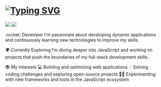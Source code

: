 

<h1 align="left"> <a href="https://git.io/typing-svg"> 
<img src="https://readme-typing-svg.herokuapp.com?font=Fira+Code&size=30&pause=1000&color=67D7B0&width=435&lines=About+Me" alt="Typing SVG" /> </a> </h1> 
<p align="left"> 
<img src="https://img.shields.io/badge/Full%20Stack%20Developer-%230059b3.svg?&style=for-the-badge&logo=javascript&logoColor=white" /> 
<img src="https://img.shields.io/badge/JavaScript-Exploring-%23F7DF1E?style=for-the-badge&logo=javascript&logoColor=black" /> 
</p>
:rocket: Developer
I'm passionate about developing dynamic applications and continuously learning new technologies to improve my skills.

🌍 Currently Exploring
I’m diving deeper into JavaScript and working on projects that push the boundaries of my full-stack development skills.

📚 My Interests
:computer: Building and optimizing web applications
:bulb: Solving coding challenges and exploring open-source projects
:surfing_woman: Experimenting with new frameworks and tools in the JavaScript ecosystem






